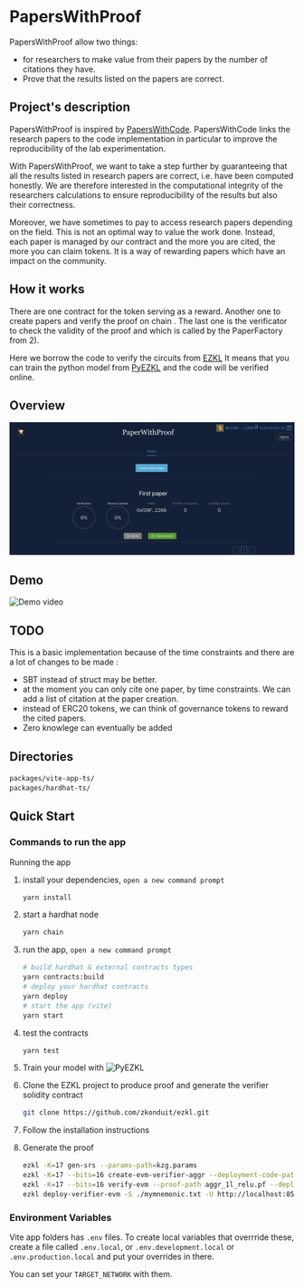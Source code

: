 # PapersWithProof
PapersWithProof allow two things:
- for researchers to make value from their papers by the number of citations they have.
- Prove that the results listed on the papers are correct.


## Project's description
PapersWithProof is inspired by [PapersWithCode](https://paperswithcode.com/).
PapersWithCode links the research papers to the code implementation in particular to improve the reproducibility of the lab experimentation. 

With PapersWithProof, we want to take a step further by guaranteeing that all the results listed in research papers are correct, i.e. have been computed honestly. We are therefore interested in the computational integrity of the researchers calculations to ensure reproducibility of the results but also their correctness.

Moreover, we have sometimes to pay to access research papers depending on the field. This is not an optimal way to value the work done. 
Instead, each paper is managed by our contract and the more you are cited, the more you can claim tokens. 
It is a way of rewarding papers which have an impact on the community. 

## How it works
There are one contract for the token serving as a reward. 
Another one to create papers and verify the proof on chain .
The last one is the verificator to check the validity of the proof and which is called by the PaperFactory from 2). 

Here we borrow the code to verify the circuits from [EZKL](https://github.com/zkonduit/ezkl.git)
It means that you can train the python model from [PyEZKL](https://github.com/zkonduit/pyezkl.git) and the code will be verified online.

## Overview
![image](./packages/vite-app-ts/public/assets/paperwithproof.png) 

## Demo
![Demo video](paperwithproofs.gif)

## TODO 
This is a basic implementation because of the time constraints and there are a lot of changes to be made : 
- SBT instead of struct may be better.
- at the moment you can only cite one paper, by time constraints. We can add a list of citation at the paper creation. 
- instead of ERC20 tokens, we can think of governance tokens to reward the cited papers.
- Zero knowlege can eventually be added
## Directories


```bash
packages/vite-app-ts/
packages/hardhat-ts/
```

## Quick Start

### Commands to run the app

Running the app

1. install your dependencies, `open a new command prompt`

   ```bash
   yarn install
   ```

2. start a hardhat node

   ```bash
   yarn chain
   ```

3. run the app, `open a new command prompt`

   ```bash
   # build hardhat & external contracts types
   yarn contracts:build
   # deploy your hardhat contracts
   yarn deploy
   # start the app (vite)
   yarn start
   ```
   
4. test the contracts
   ```bash
   yarn test
   ```

5. Train your  model with ![PyEZKL](https://github.com/zkonduit/pyezkl)
6. Clone the EZKL project to produce proof and generate the verifier solidity contract
   ```bash
   git clone https://github.com/zkonduit/ezkl.git
   ```
7. Follow the installation instructions
8. Generate the proof
   ```bash
   ezkl -K=17 gen-srs --params-path=kzg.params
   ezkl -K=17 --bits=16 create-evm-verifier-aggr --deployment-code-path aggr_1l_relu.code --params-path=kzg.params --vk-path aggr_1l_relu.vk
   ezkl -K=17 --bits=16 verify-evm --proof-path aggr_1l_relu.pf --deployment-code-path aggr_1l_relu.code
   ezkl deploy-verifier-evm -S ./mymnemonic.txt -U http://localhost:8545 --deployment-code-path aggr_1l_relu.code
   ```
### Environment Variables

Vite  app folders has `.env` files. To create local variables that overrride these, create a file called `.env.local`, or `.env.development.local` or `.env.production.local` and put your overrides in there.

You can set your `TARGET_NETWORK` with them.


